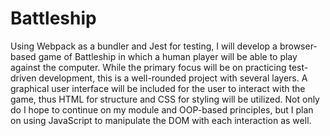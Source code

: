 # Battleship

Using Webpack as a bundler and Jest for testing, I will develop a browser-based game of Battleship in which a human player will be able to play against the computer. While the primary focus will be on practicing test-driven development, this is a well-rounded project with several layers. A graphical user interface will be included for the user to interact with the game, thus HTML for structure and CSS for styling will be utilized. Not only do I hope to continue on my module and OOP-based principles, but I plan on using JavaScript to manipulate the DOM with each interaction as well.